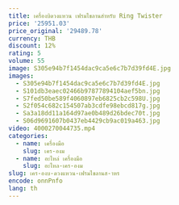 ```yaml
---
title: เครื่องบิดวงแหวน เฟรมไขลานสําหรับ Ring Twister
price: '25951.03'
price_original: '29489.78'
currency: THB
discount: 12%
rating: 5
volume: 55
image: S305e94b7f1454dac9ca5e6c7b7d39fd4E.jpg
images:
  - S305e94b7f1454dac9ca5e6c7b7d39fd4E.jpg
  - S101db3eaec02466b97877894104aef5bn.jpg
  - S7fed50be589f4060897eb6825cb2c598U.jpg
  - S2f054c682c154507ab3cdfe98ebcd817g.jpg
  - Sa3a18dd11a164d97ae0b489d26bdec70t.jpg
  - S06d9691607b0437eb4429cb9ac019a463.jpg
video: 4000270044735.mp4
categories:
  - name: เครื่องมือ
    slug: เคร-องม
  - name: อะไหล่ เครื่องมือ
    slug: อะไหล-เคร-องม
slug: เคร-องบ-ดวงแหวน-เฟรมไขลานส-าหร
encode: onnPnfo
lang: th
---
```

  